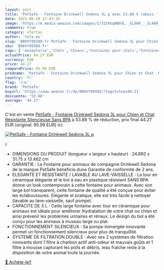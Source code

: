 ```yaml
---
layout: post
title: 'PetSafe - Fontaine Drinkwell Sedona 3L p avec 53.88 % rabais '
date: 2021-06-20 17:43:14
image: 'https://m.media-amazon.com/images/I/315XGqHNVdL._SL500_._SL400_.jpg'
comments: true
category: ofertas
author: 'tole.es'
slug: 'B06VY99389-fr PetSafe - Fontaine Drinkwell Sedona 3L pour Chien et Chat...'
sku: 'B06VY99389-fr'
tags: [ 'Animalerie','Chats','Chiens','Fontaines pour chats','Fontaines pour chiens','Mangeoirs et abreuvoirs pour chats','Mangeoirs et abreuvoirs pour chiens','petsafe', ]
actualPrice: 44.27 EUR
currency: EUR
price: 44.27
comparePrice: 95.99 EUR
prodname: 'PetSafe - Fontaine Drinkwell Sedona 3L pour Chien et Chat  Résistante  Silencieuse  Sans BPA'
country: 'fr'
flag: '🇫🇷'
brand: 'PetSafe'
buyurl: 'https://www.amazon.fr/dp/B06VY99389/?tag=tolees0d-21'
descuento: '53.88'
average: '44.27'
---
```


C'est en vente [PetSafe - Fontaine Drinkwell Sedona 3L pour Chien et Chat  Résistante  Silencieuse  Sans BPA](https://www.amazon.fr/dp/B06VY99389/?tag=tolees0d-21)  à  53.88 % de réduction, prix final  44.27 EUR (original: 95.99 EUR) ici:

[![PetSafe - Fontaine Drinkwell Sedona 3L p](https://m.media-amazon.com/images/I/315XGqHNVdL._SL500_._SL400_.jpg)](https://www.amazon.fr/dp/B06VY99389/?tag=tolees0d-21)

ℹ️:

- DIMENSIONS DU PRODUIT (longueur x largeur x hauteur) : 24.892 x 31.75 x 13.462 cm
- GARANTIE : La Fontaine pour animaux de compagnie Drinkwell Sedona de la marque PetSafe bénéficie dune Garantie de conformité de 2 ans.
- ELEGANTE ET RESISTANTE / LAVABLE AU LAVE-VAISSELLE : La tour en céramique élégante et le bol à eau en plastique résistant SANS BPA donne un look contemporain à cette fontaine pour animaux. Avec son large bol transparent, cette fontaine de qualité a été conçue pour éviter les éclaboussures. Elégante et pratique, elle est très facile à nettoyer (lavable au lave-vaisselle, sauf pompe).
- CAPACITE DE 3 L : Cette large fontaine avec tour en céramique pour animaux est idéale pour améliorer lhydratation de votre chat ou chien et ainsi prévenir les problèmes urinaires et rénaux. Le design du bol a été conçu pour les animaux à museau large ou plat.
- FONCTIONNEMENT SILENCIEUX : Sa pompe immergée innovante permet un fonctionnement silencieux pour plus de tranquillité.
- SYSTEME DE FILTRATION DOUBLE : Avec ses 2 systèmes de filtration innovants dont 1 filtre à charbon actif anti-odeur et mauvais goûts et 1 filtre à mousse capturant les poils et débris, leau fraîche reste à la disposition de votre animal toute la journée.

[🛒 Achète-le!!](https://www.amazon.fr/dp/B06VY99389/?tag=tolees0d-21)
